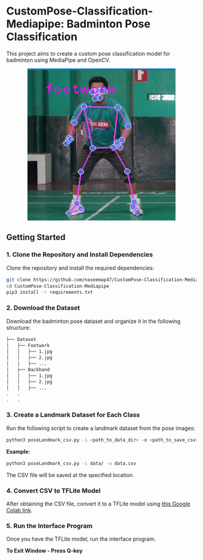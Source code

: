 # CustomPose-Classification-Mediapipe: Badminton Pose Classification

This project aims to create a custom pose classification model for badminton using MediaPipe and OpenCV.

<p align="center">
  <img src='Screenshot 2024-08-30 103424.png'/>
</p>

## Getting Started

### 1. Clone the Repository and Install Dependencies

Clone the repository and install the required dependencies:

```bash
git clone https://github.com/naseemap47/CustomPose-Classification-Mediapipe.git
cd CustomPose-Classification-Mediapipe
pip3 install -r requirements.txt
```

### 2. Download the Dataset

Download the badminton pose dataset and organize it in the following structure:

```
├── Dataset
│   ├── Footwork
│   │   ├── 1.jpg
│   │   ├── 2.jpg
│   │   ├── ...
│   ├── Backhand
│   │   ├── 1.jpg
│   │   ├── 2.jpg
│   │   ├── ...
.   .
.   .
```

### 3. Create a Landmark Dataset for Each Class

Run the following script to create a landmark dataset from the pose images:

```bash
python3 poseLandmark_csv.py -i <path_to_data_dir> -o <path_to_save_csv>
```

**Example:**

```bash
python3 poseLandmark_csv.py -i data/ -o data.csv
```

The CSV file will be saved at the specified location.

### 4. Convert CSV to TFLite Model

After obtaining the CSV file, convert it to a TFLite model using [this Google Colab link](https://colab.research.google.com/drive/1gelTfXdKFB4d73wUV6HhskgvtluV9xDD?usp=sharing).

### 5. Run the Interface Program

Once you have the TFLite model, run the interface program.

**To Exit Window - Press Q-key**
